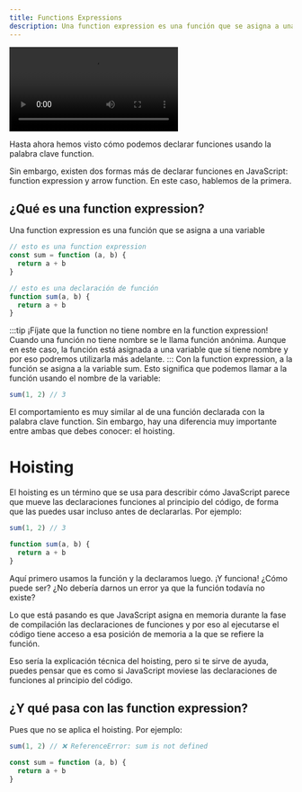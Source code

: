 ```yaml
---
title: Functions Expressions
description: Una function expression es una función que se asigna a una variable.
---
```


<video class="container video" controls>
    <source src="/assets/video/funciones/hoisting.mp4" type="video/mp4">
</video>

Hasta ahora hemos visto cómo podemos declarar funciones usando la palabra clave function.

Sin embargo, existen dos formas más de declarar funciones en JavaScript: function expression y arrow function. En este caso, hablemos de la primera.

## ¿Qué es una function expression?
Una function expression es una función que se asigna a una variable

``` js title="Function Expression"
// esto es una function expression
const sum = function (a, b) {
  return a + b
}

// esto es una declaración de función
function sum(a, b) {
  return a + b
}
```
:::tip
¡Fíjate que la function no tiene nombre en la function expression! Cuando una función no tiene nombre se le llama función anónima. Aunque en este caso, la función está asignada a una variable que sí tiene nombre y por eso podremos utilizarla más adelante.
:::
Con la function expression, a la función se asigna a la variable sum. Esto significa que podemos llamar a la función usando el nombre de la variable:

``` js
sum(1, 2) // 3
```
El comportamiento es muy similar al de una función declarada con la palabra clave function. Sin embargo, hay una diferencia muy importante entre ambas que debes conocer: el hoisting.

# Hoisting
El hoisting es un término que se usa para describir cómo JavaScript parece que mueve las declaraciones funciones al principio del código, de forma que las puedes usar incluso antes de declararlas. Por ejemplo:
``` js title="Hoisting"
sum(1, 2) // 3

function sum(a, b) {
  return a + b
}
```
Aquí primero usamos la función y la declaramos luego. ¡Y funciona! ¿Cómo puede ser? ¿No debería darnos un error ya que la función todavía no existe?

Lo que está pasando es que JavaScript asigna en memoria durante la fase de compilación las declaraciones de funciones y por eso al ejecutarse el código tiene acceso a esa posición de memoria a la que se refiere la función.

Eso sería la explicación técnica del hoisting, pero si te sirve de ayuda, puedes pensar que es como si JavaScript moviese las declaraciones de funciones al principio del código.

## ¿Y qué pasa con las function expression?
Pues que no se aplica el hoisting. Por ejemplo:

``` js title="Hoisting en function expression"
sum(1, 2) // ❌ ReferenceError: sum is not defined

const sum = function (a, b) {
  return a + b
}
```